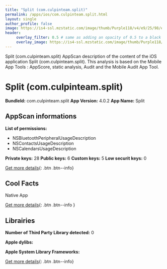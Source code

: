 ```yaml
---
title: "Split (com.culpinteam.split)"
permalink: /apps/ios/com.culpinteam.split.html
layout: single
author_profile: false
image: https://is4-ssl.mzstatic.com/image/thumb/Purple118/v4/e9/25/98/e92598d6-bb6b-3b86-79b9-89741b31da0f/AppIcon-1x_U007emarketing-85-220-5.png/512x512bb.jpg
header: 
     overlay_filter: 0.5 # same as adding an opacity of 0.5 to a black background
     overlay_image: https://is4-ssl.mzstatic.com/image/thumb/Purple118/v4/e9/25/98/e92598d6-bb6b-3b86-79b9-89741b31da0f/AppIcon-1x_U007emarketing-85-220-5.png/512x512bb.jpg
---
```

Split (com.culpinteam.split) AppScan description of the content of the iOS application Split (com.culpinteam.split). This analysis is based on the Mobile App Tools : AppScore, static analysis, Audit and the Mobile Audit App Tool.

# Split (com.culpinteam.split)

**BundleId:** com.culpinteam.split
**App Version:** 4.0.2
**App Name:** Split


## AppScan informations 

**List of permissions:** 
- NSBluetoothPeripheralUsageDescription
- NSContactsUsageDescription
- NSCalendarsUsageDescription
  
  
**Private keys:** 28
**Public keys:** 6
**Custom keys:** 5
**Low securit keys:** 0
  
[Get more details](/pricing.html){: .btn .btn--info}

## Cool Facts

Native App
  
[Get more details](/pricing.html){: .btn .btn--info }

## Librairies 
**Number of Third Party Library detected:** 0


**Apple dylibs:**


**Apple System Library Frameworks:**


  
[Get more details](/pricing.html){: .btn .btn--info}

